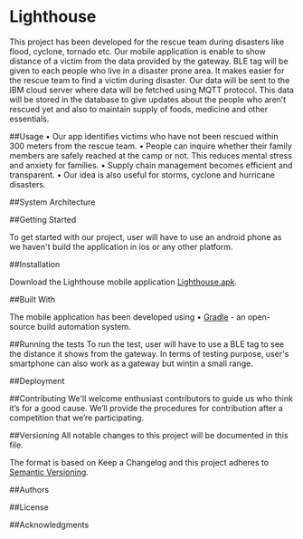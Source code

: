 # Lighthouse

This project has been developed for the rescue team during disasters like flood, cyclone, tornado etc.  Our mobile application is enable to show distance of a victim from the data provided by the gateway.  BLE tag will be given to each people who live in a disaster prone area. It makes easier for the rescue team to find a victim during disaster. Our data will be sent to the IBM cloud server where data will be fetched using MQTT protocol. This data will be stored in the database to give updates about the people who aren’t rescued yet and also to maintain supply of foods, medicine and other essentials.

##Usage
•	Our app identifies victims who have not been rescued within 300 meters from the rescue team.
•	People can inquire whether their family members are safely reached at the camp or not. This reduces mental stress and anxiety for families.
•	Supply chain management becomes efficient and transparent.
•	Our idea is also useful for storms, cyclone and hurricane disasters.

##System Architecture


##Getting Started

To get started with our project, user will have to use an android phone as we haven't build the application in ios or any other platform.

##Installation

Download the Lighthouse mobile application [Lighthouse.apk](https://github.com/sajjad1124/lighthouse/blob/master/Lighthouse.apk).

##Built With

The mobile application has been developed using
•	[Gradle](https://gradle.org/) - an open-source build automation system.

##Running the tests
To run the test, user will have to use a BLE tag to see the distance it shows from the gateway. In terms of testing purpose, user's smartphone can also work as a gateway but wintin a small range.

##Deployment


##Contributing
We'll welcome enthusiast contributors to guide us who think it’s for a good cause. We’ll provide the procedures for contribution after a competition that we’re participating.

##Versioning
All notable changes to this project will be documented in this file.

The format is based on Keep a Changelog and this project adheres to [Semantic Versioning](https://semver.org/spec/v2.0.0.html).

##Authors


##License

##Acknowledgments